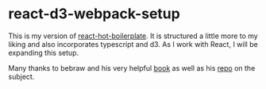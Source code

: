 react-d3-webpack-setup
======================

This is my version of [react-hot-boilerplate](https://github.com/gaearon/react-hot-boilerplate). It is structured a little more to my liking and also incorporates typescript and d3. As I work with React, I will be expanding this setup.

Many thanks to bebraw and his very helpful [book](http://survivejs.com) as well as his [repo](https://github.com/survivejs-demos/redux-demo) on the subject.


